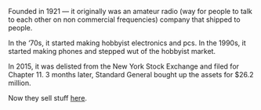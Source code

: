 Founded in 1921 — it originally was an amateur radio (way for people to talk to each other on non commercial frequencies) company that shipped to people.

In the ‘70s, it started making hobbyist electronics and pcs. In the 1990s, it started making phones and stepped wut of the hobbyist market.

In 2015, it was delisted from the New York Stock Exchange and filed for Chapter 11. 3 months later, Standard General bought up the assets for $26.2 million.

Now they sell stuff [here](https://radioshack.com).
